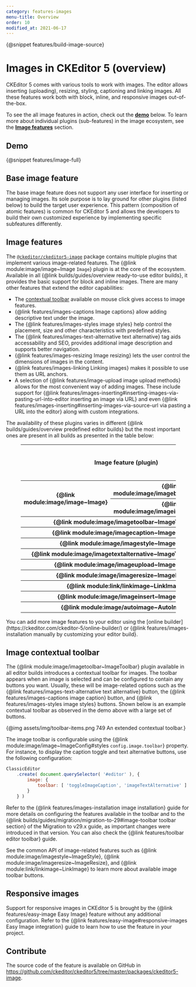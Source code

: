 ```yaml
---
category: features-images
menu-title: Overview
order: 10
modified_at: 2021-06-17
---
```

{@snippet features/build-image-source}

# Images in CKEditor 5 (overview)

CKEditor 5 comes with various tools to work with images. The editor allows inserting (uploading), resizing, styling, captioning and linking images. All these features work both with block, inline, and responsive images out-of-the-box.

To see the all image features in action, check out the [**demo**](#demo) below. To learn more about individual plugins (sub-features) in the image ecosystem, see the [**Image features**](#image-features) section.

## Demo

{@snippet features/image-full}

## Base image feature

The base image feature does not support any user interface for inserting or managing images. Its sole purpose is to lay ground for other plugins (listed below) to build the target user experience. This pattern (composition of atomic features) is common for CKEditor 5 and allows the developers to build their own customized experience by implementing specific subfeatures differently.

## Image features

The [`@ckeditor/ckeditor5-image`](https://www.npmjs.com/package/@ckeditor/ckeditor5-image) package contains multiple plugins that implement various image-related features. The {@link module:image/image~Image `Image`} plugin is at the core of the ecosystem. Available in all {@link builds/guides/overview ready-to-use editor builds}, it provides the basic support for block and inline images. There are many other features that extend the editor capabilities:

* The [contextual toolbar](#image-contextual-toolbar) available on mouse click gives access to image features.
* {@link features/images-captions Image captions} allow adding descriptive text under the image.
* The {@link features/images-styles image styles} help control the placement, size and other characteristics with predefined styles.
* The {@link features/images-text-alternative text alternative} tag aids accessability and SEO, provides additional image description and supports better navigation.
* {@link features/images-resizing Image resizing} lets the user control the dimensions of images in the content.
* {@link features/images-linking Linking images} makes it possible to use them as URL anchors.
* A selection of {@link features/image-upload image upload methods} allows for the most convenient way of adding images. These include support for {@link features/images-inserting#inserting-images-via-pasting-url-into-editor inserting an image via URL} and even {@link features/images-inserting#inserting-images-via-source-url via pasting a URL into the editor} along with custom integrations.
<!-- * [TODO] let's check if the list is complete -->

The availability of these plugins varies in different {@link builds/guides/overview predefined editor builds} but the most important ones are present in all builds as presented in the table below:

<figure class="table">
	<table style="text-align: center">
		<thead>
			<tr>
				<th rowspan="2" colspan="2" style="vertical-align: middle">Image feature (plugin)</th>
				<th colspan="5">Predefined editor build</th>
			</tr>
			<tr>
				<th>{@link builds/guides/overview#classic-editor Classic}</th>
				<th>{@link builds/guides/overview#inline-editor Inline}</th>
				<th>{@link builds/guides/overview#balloon-editor Balloon}</th>
				<th>{@link builds/guides/overview#balloon-block-editor Balloon block}</th>
				<th>{@link builds/guides/overview#document-editor Document}</th>
			</tr>
		</thead>
		<tbody>
			<tr>
				<th rowspan="2" style="vertical-align: middle">{@link module:image/image~Image}</th>
				<th>{@link module:image/imageblock~ImageBlock}</th>
				<td>✅&nbsp; yes</td>
				<td>✅&nbsp; yes</td>
				<td>✅&nbsp; yes</td>
				<td>✅&nbsp; yes</td>
				<td>✅&nbsp; yes</td>
			</tr>
			<tr>
				<th>{@link module:image/imageinline~ImageInline}</th>
				<td>✅&nbsp; yes</td>
				<td>✅&nbsp; yes</td>
				<td>✅&nbsp; yes</td>
				<td>✅&nbsp; yes</td>
				<td>✅&nbsp; yes</td>
			</tr>
			<tr>
				<th colspan="2">{@link module:image/imagetoolbar~ImageToolbar}</th>
				<td>✅&nbsp; yes</td>
				<td>✅&nbsp; yes</td>
				<td>✅&nbsp; yes</td>
				<td>✅&nbsp; yes</td>
				<td>✅&nbsp; yes</td>
			</tr>
			<tr>
				<th colspan="2">{@link module:image/imagecaption~ImageCaption}</th>
				<td>✅&nbsp; yes</td>
				<td>✅&nbsp; yes</td>
				<td>✅&nbsp; yes</td>
				<td>✅&nbsp; yes</td>
				<td>✅&nbsp; yes</td>
			</tr>
			<tr>
				<th colspan="2">{@link module:image/imagestyle~ImageStyle}</th>
				<td>✅&nbsp; yes</td>
				<td>✅&nbsp; yes</td>
				<td>✅&nbsp; yes</td>
				<td>✅&nbsp; yes</td>
				<td>✅&nbsp; yes</td>
			</tr>
			<tr>
				<th colspan="2">{@link module:image/imagetextalternative~ImageTextAlternative}</th>
				<td>✅&nbsp; yes</td>
				<td>✅&nbsp; yes</td>
				<td>✅&nbsp; yes</td>
				<td>✅&nbsp; yes</td>
				<td>✅&nbsp; yes</td>
			</tr>
			<tr>
				<th colspan="2">{@link module:image/imageupload~ImageUpload}</th>
				<td>✅&nbsp; yes</td>
				<td>✅&nbsp; yes</td>
				<td>✅&nbsp; yes</td>
				<td>✅&nbsp; yes</td>
				<td>✅&nbsp; yes</td>
			</tr>
			<tr>
				<th colspan="2">{@link module:image/imageresize~ImageResize}</th>
				<td>❌&nbsp; no</td>
				<td>❌&nbsp; no</td>
				<td>❌&nbsp; no</td>
				<td>❌&nbsp; no</td>
				<td>✅&nbsp; yes</td>
			</tr>
			<tr>
				<th colspan="2">{@link module:link/linkimage~LinkImage}</th>
				<td>❌&nbsp; no</td>
				<td>❌&nbsp; no</td>
				<td>❌&nbsp; no</td>
				<td>❌&nbsp; no</td>
				<td>❌&nbsp; no</td>
			</tr>
			<tr>
				<th colspan="2">{@link module:image/imageinsert~ImageInsert}</th>
				<td>❌&nbsp; no</td>
				<td>❌&nbsp; no</td>
				<td>❌&nbsp; no</td>
				<td>❌&nbsp; no</td>
				<td>❌&nbsp; no</td>
			</tr>
			<tr>
				<th colspan="2">{@link module:image/autoimage~AutoImage}</th>
				<td>❌&nbsp; no</td>
				<td>❌&nbsp; no</td>
				<td>❌&nbsp; no</td>
				<td>❌&nbsp; no</td>
				<td>❌&nbsp; no</td>
			</tr>
		</tbody>
	</table>
</figure>

<info-box>
	You can add more image features to your editor using the [online builder](https://ckeditor.com/ckeditor-5/online-builder/) or {@link features/images-installation manually by customizing your editor build}.
</info-box>

## Image contextual toolbar

The {@link module:image/imagetoolbar~ImageToolbar} plugin available in all editor builds introduces a contextual toolbar for images. The toolbar appears when an image is selected and can be configured to contain any buttons you want. Usually, these will be image-related options such as the {@link features/images-text-alternative text alternative} button, the {@link features/images-captions image caption} button, and {@link features/images-styles image styles} buttons. Shown below is an example contextual toolbar as observed in the demo above with a large set of buttons.

{@img assets/img/toolbar-items.png 749 An extended contextual toolbar.}

The image toolbar is configurable using the {@link module:image/image~ImageConfig#styles `config.image.toolbar`} property. For instance, to display the caption toggle and text alternative buttons, use the following configuration:

```js
ClassicEditor
	.create( document.querySelector( '#editor' ), {
		image: {
			toolbar: [ 'toggleImageCaption', 'imageTextAlternative' ]
		}
	} )
```
Refer to the {@link features/images-installation image installation} guide for more details on configuring the features available in the toolbar and to the {@link builds/guides/migration/migration-to-29#image-toolbar toolbar section} of the Migration to v29.x guide, as important changes were introduced in that version. You can also check the {@link features/toolbar editor toolbar} guide.

See the common API of image-related features such as {@link module:image/imagestyle~ImageStyle}, {@link module:image/imageresize~ImageResize}, and {@link module:link/linkimage~LinkImage} to learn more about available image toolbar buttons.

## Responsive images

Support for responsive images in CKEditor 5 is brought by the {@link features/easy-image Easy Image} feature without any additional configuration. Refer to the {@link features/easy-image#responsive-images Easy Image integration} guide to learn how to use the feature in your project.

## Contribute

The source code of the feature is available on GitHub in https://github.com/ckeditor/ckeditor5/tree/master/packages/ckeditor5-image.

